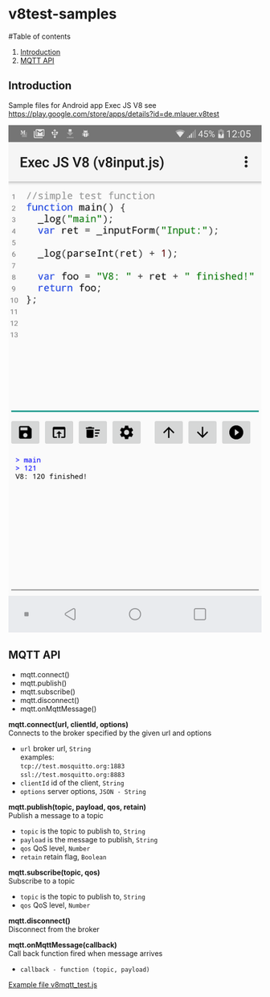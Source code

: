 # v8test-samples

#Table of contents
1. [Introduction](#introduction)
2. [MQTT API](#mqtt_api)


## Introduction <a name="introduction"></a>
Sample files for Android app Exec JS V8 see https://play.google.com/store/apps/details?id=de.mlauer.v8test

![Alt text](/screenshots/Screenshot_2020-06-27-12-05-44.png?raw=true "Screenshot input form")

## MQTT API <a name="mqtt_api"></a>
* mqtt.connect()
* mqtt.publish()
* mqtt.subscribe()
* mqtt.disconnect()
* mqtt.onMqttMessage()

**mqtt.connect(url, clientId, options)**  
Connects to the broker specified by the given url and options  
* `url` broker url, `String`  
  examples:  
  `tcp://test.mosquitto.org:1883`  
  `ssl://test.mosquitto.org:8883`  
* `clientId` id of the client, `String`
* `options` server options, `JSON - String`


**mqtt.publish(topic, payload, qos, retain)**  
Publish a message to a topic
* `topic` is the topic to publish to, `String`
* `payload` is the message to publish, `String`
* `qos` QoS level, `Number`
* `retain` retain flag, `Boolean`

**mqtt.subscribe(topic, qos)**  
Subscribe to a topic
* `topic` is the topic to publish to, `String`
* `qos` QoS level, `Number`

**mqtt.disconnect()**  
Disconnect from the broker

**mqtt.onMqttMessage(callback)**  
Call back function fired when message arrives
* `callback - function (topic, payload)` 


[Example file v8mqtt_test.js](/samples/mqtt/v8mqtt_test.js)
